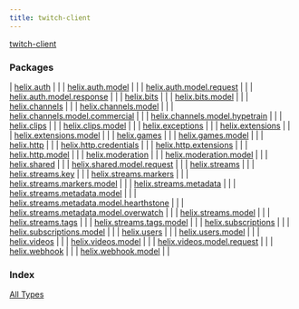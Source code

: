 ```yaml
---
title: twitch-client
---
```


[twitch-client](./index.html)

### Packages

| [helix.auth](helix.auth/index.html) |  |
| [helix.auth.model](helix.auth.model/index.html) |  |
| [helix.auth.model.request](helix.auth.model.request/index.html) |  |
| [helix.auth.model.response](helix.auth.model.response/index.html) |  |
| [helix.bits](helix.bits/index.html) |  |
| [helix.bits.model](helix.bits.model/index.html) |  |
| [helix.channels](helix.channels/index.html) |  |
| [helix.channels.model](helix.channels.model/index.html) |  |
| [helix.channels.model.commercial](helix.channels.model.commercial/index.html) |  |
| [helix.channels.model.hypetrain](helix.channels.model.hypetrain/index.html) |  |
| [helix.clips](helix.clips/index.html) |  |
| [helix.clips.model](helix.clips.model/index.html) |  |
| [helix.exceptions](helix.exceptions/index.html) |  |
| [helix.extensions](helix.extensions/index.html) |  |
| [helix.extensions.model](helix.extensions.model/index.html) |  |
| [helix.games](helix.games/index.html) |  |
| [helix.games.model](helix.games.model/index.html) |  |
| [helix.http](helix.http/index.html) |  |
| [helix.http.credentials](helix.http.credentials/index.html) |  |
| [helix.http.extensions](helix.http.extensions/index.html) |  |
| [helix.http.model](helix.http.model/index.html) |  |
| [helix.moderation](helix.moderation/index.html) |  |
| [helix.moderation.model](helix.moderation.model/index.html) |  |
| [helix.shared](helix.shared/index.html) |  |
| [helix.shared.model.request](helix.shared.model.request/index.html) |  |
| [helix.streams](helix.streams/index.html) |  |
| [helix.streams.key](helix.streams.key/index.html) |  |
| [helix.streams.markers](helix.streams.markers/index.html) |  |
| [helix.streams.markers.model](helix.streams.markers.model/index.html) |  |
| [helix.streams.metadata](helix.streams.metadata/index.html) |  |
| [helix.streams.metadata.model](helix.streams.metadata.model/index.html) |  |
| [helix.streams.metadata.model.hearthstone](helix.streams.metadata.model.hearthstone/index.html) |  |
| [helix.streams.metadata.model.overwatch](helix.streams.metadata.model.overwatch/index.html) |  |
| [helix.streams.model](helix.streams.model/index.html) |  |
| [helix.streams.tags](helix.streams.tags/index.html) |  |
| [helix.streams.tags.model](helix.streams.tags.model/index.html) |  |
| [helix.subscriptions](helix.subscriptions/index.html) |  |
| [helix.subscriptions.model](helix.subscriptions.model/index.html) |  |
| [helix.users](helix.users/index.html) |  |
| [helix.users.model](helix.users.model/index.html) |  |
| [helix.videos](helix.videos/index.html) |  |
| [helix.videos.model](helix.videos.model/index.html) |  |
| [helix.videos.model.request](helix.videos.model.request/index.html) |  |
| [helix.webhook](helix.webhook/index.html) |  |
| [helix.webhook.model](helix.webhook.model/index.html) |  |

### Index

[All Types](alltypes/index.html)